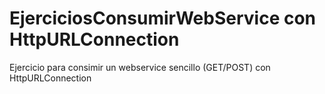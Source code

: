 # EjerciciosConsumirWebService con HttpURLConnection

Ejercicio para consimir un webservice sencillo (GET/POST) con HttpURLConnection
